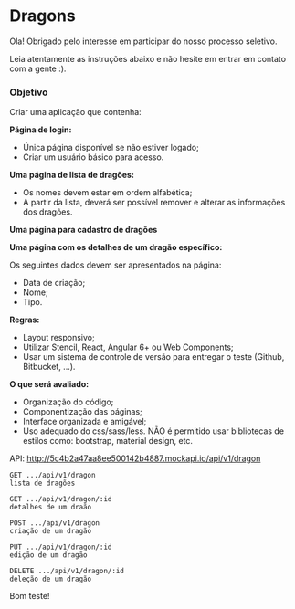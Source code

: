 # Dragons

Ola! Obrigado pelo interesse em participar do nosso processo seletivo.

Leia atentamente as instruções abaixo e não hesite em entrar em contato com a gente :).

### Objetivo

Criar uma aplicação que contenha​:

<b>Página de login:</b>

- Única página disponível se não estiver logado;
- Criar um usuário básico para acesso.

<b>Uma página de lista de dragões:</b>

- Os nomes devem estar em ordem alfabética;
- A partir da lista, deverá ser possível remover e alterar as informações dos dragões.

<b>Uma página para cadastro de dragões</b>

<b>Uma página com os detalhes de um dragão específico:</b>

Os seguintes dados devem ser apresentados na página:

- Data de criação;
- Nome;
- Tipo.

<b>Regras:</b>

- Layout responsivo;
- Utilizar Stencil, React, Angular 6+ ou Web Components;
- Usar um sistema de controle de versão para entregar o teste (Github, Bitbucket, ...).

<b>O que será avaliado:</b>

- Organização do código;
- Componentização das páginas;
- Interface organizada e amigável;
- Uso adequado do css/sass/less. NÃO é permitido usar bibliotecas de estilos como: bootstrap, material design, etc.

API:
http://5c4b2a47aa8ee500142b4887.mockapi.io/api/v1/dragon

```
GET .../api/v1/dragon
lista de dragões

GET .../api/v1/dragon/:id
detalhes de um draão

POST .../api/v1/dragon
criação de um dragão

PUT .../api/v1/dragon/:id
edição de um dragão

DELETE .../api/v1/dragon/:id
deleção de um dragão
```

Bom teste!

